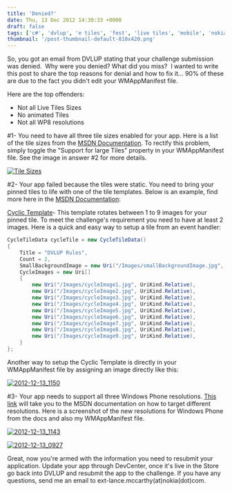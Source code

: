 ```yaml
---
title: 'Denied?'
date: Thu, 13 Dec 2012 14:30:33 +0000
draft: false
tags: ['c#', 'dvlup', 'e tiles', 'fest', 'live tiles', 'mobile', 'nokia', 'Nokia official', 'resolutions', 'resources', 'support', 'technology', 'tiles', 'tutoria', 'windows phone', 'wpdev', 'xaml']
thumbnail: '/post-thumbnail-default-810x420.png'
---
```


So, you got an email from DVLUP stating that your challenge submission was denied.  Why were you denied? What did you miss?  I wanted to write this post to share the top reasons for denial and how to fix it... 90% of these are due to the fact you didn't edit your WMAppManifest file.

Here are the top offenders:

*   Not all Live Tiles Sizes
*   No animated Tiles
*   Not all WP8 resolutions

#1- You need to have all three tile sizes enabled for your app. Here is a list of the tile sizes from the [MSDN Documentation](http://msdn.microsoft.com/en-US/library/windowsphone/develop/hh202948(v=vs.105).aspx#BKMK_Tilesizesandresolutions). To rectify this problem, simply toggle the "Support for large Tiles" property in your WMAppManifest file. See the image in answer #2 for more details.

[![Tile Sizes](http://nokiawpdev.files.wordpress.com/2012/12/2012-12-13_0825.png)](http://nokiawpdev.wordpress.com/2012/12/13/denied/2012-12-13_0825/)

#2- Your app failed because the tiles were static. You need to bring your pinned tiles to life with one of the tile templates. Below is an example, find more here in the [MSDN Documentation](http://msdn.microsoft.com/en-US/library/windowsphone/develop/hh202948(v=vs.105).aspx#BKMK_Tiletemplates):

[Cyclic Template](http://msdn.microsoft.com/en-US/library/windowsphone/develop/jj207036(v=vs.105).aspx)- This template rotates between 1 to 9 images for your pinned tile. To meet the challenge's requirement you need to have at least 2 images. Here is a quick and easy way to setup a tile from an event handler:

```csharp
CycleTileData cycleTile = new CycleTileData() 
{ 
    Title = "DVLUP Rules",
    Count = 2, 
    SmallBackgroundImage = new Uri("/Images/smallBackgroundImage.jpg", UriKind.Relative),
    CycleImages = new Uri[] 
    {
        new Uri("/Images/cycleImage1.jpg", UriKind.Relative), 
        new Uri("/Images/cycleImage2.jpg", UriKind.Relative), 
        new Uri("/Images/cycleImage3.jpg", UriKind.Relative), 
        new Uri("/Images/cycleImage4.jpg", UriKind.Relative), 
        new Uri("/Images/cycleImage5.jpg", UriKind.Relative), 
        new Uri("/Images/cycleImage6.jpg", UriKind.Relative), 
        new Uri("/Images/cycleImage7.jpg", UriKind.Relative), 
        new Uri("/Images/cycleImage8.jpg", UriKind.Relative), 
        new Uri("/Images/cycleImage9.jpg", UriKind.Relative), 
    } 
};

```

Another way to setup the Cyclic Template is directly in your WMAppManifest file by assigning an image directly like this:

[![2012-12-13_1150](http://nokiawpdev.files.wordpress.com/2012/12/2012-12-13_1150.png)](http://nokiawpdev.wordpress.com/2012/12/13/denied/2012-12-13_1150/)

#3- Your app needs to support all three Windows Phone resolutions. [This link](http://msdn.microsoft.com/en-US/library/windowsphone/develop/jj206974(v=vs.105).aspx) will take you to the MSDN documentation on how to target different resolutions. Here is a screenshot of the new resolutions for Windows Phone from the docs and also my WMAppManifest file.

[![2012-12-13_1143](http://nokiawpdev.files.wordpress.com/2012/12/2012-12-13_1143.png)](http://nokiawpdev.wordpress.com/2012/12/13/denied/2012-12-13_1143/)

[![2012-12-13_0927](http://nokiawpdev.files.wordpress.com/2012/12/2012-12-13_0927.png)](http://nokiawpdev.wordpress.com/2012/12/13/denied/2012-12-13_0927/)

Great, now you're armed with the information you need to resubmit your application. Update your app through DevCenter, once it's live in the Store go back into DVLUP and resubmit the app to the challenge. If you have any questions, send me an email to ext-lance.mccarthy(at)nokia(dot)com.